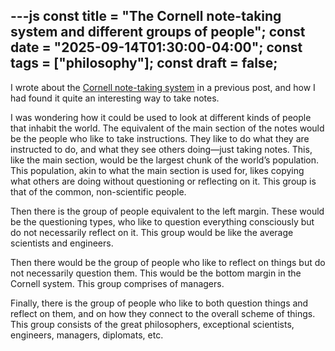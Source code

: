 ---js 
const title = "The Cornell note-taking system and different groups of people"; const date = "2025-09-14T01:30:00-04:00"; const tags = ["philosophy"]; const draft = false;
---

I wrote about the [Cornell note-taking system](https://m-chaturvedi.github.io/blog/009/) in a previous post, and how I had found it quite an interesting way to take notes.

I was wondering how it could be used to look at different kinds of people that inhabit the world. The equivalent of the main section of the notes would be the people who like to take instructions. They like to do what they are instructed to do, and what they see others doing—just taking notes. This, like the main section, would be the largest chunk of the world’s population. This population, akin to what the main section is used for, likes copying what others are doing without questioning or reflecting on it. This group is that of the common, non-scientific people.

Then there is the group of people equivalent to the left margin. These would be the questioning types, who like to question everything consciously but do not necessarily reflect on it. This group would be like the average scientists and engineers.

Then there would be the group of people who like to reflect on things but do not necessarily question them. This would be the bottom margin in the Cornell system. This group comprises of managers.

Finally, there is the group of people who like to both question things and reflect on them, and on how they connect to the overall scheme of things. This group consists of the great philosophers, exceptional scientists, engineers, managers, diplomats, etc.